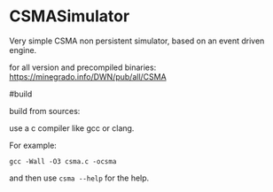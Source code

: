 # CSMASimulator
Very simple CSMA non persistent simulator, based on an event driven engine.


for all version and precompiled binaries: https://minegrado.info/DWN/pub/all/CSMA


#build

build from sources:

use a c compiler like gcc or clang.

For example:

	gcc -Wall -O3 csma.c -ocsma

and then use `csma --help` for the help.

